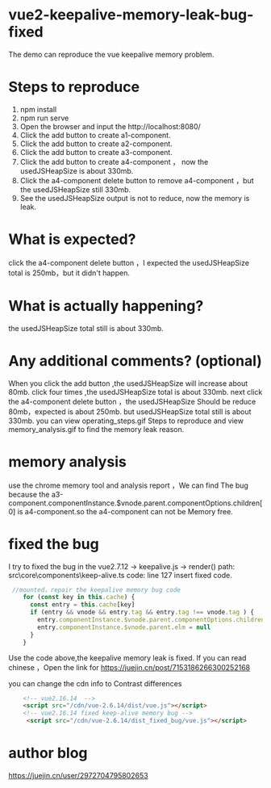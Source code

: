 # vue2-keepalive-memory-leak-bug-fixed
The demo can reproduce the vue keepalive memory problem.
# Steps to reproduce
1. npm install 
2. npm run serve 
3. Open the browser and input the http://localhost:8080/
4. Click the add button to create a1-component.
5. Click the add button to create a2-component.
6. Click the add button to create a3-component.
7. Click the add button to create a4-component ， now the usedJSHeapSize is about 330mb.
8. Click the  a4-component delete button to remove a4-component ，but the usedJSHeapSize still 330mb. 
9. See the usedJSHeapSize output is not to reduce, now the memory is leak.
# What is expected?
click the a4-component delete button ，I expected the usedJSHeapSize total is  250mb，but it didn't happen.
# What is actually happening?
the usedJSHeapSize total still is about 330mb.
# Any additional comments? (optional)
When you click the add button ,the usedJSHeapSize will increase about 80mb.
click four times ,the usedJSHeapSize total is about 330mb. 
next click the a4-component delete button ，the usedJSHeapSize Should be reduce 80mb，expected is about 250mb.
but usedJSHeapSize total still is about 330mb. 
you can view operating_steps.gif Steps to reproduce and view memory_analysis.gif to find the memory leak reason.
# memory analysis
use the chrome memory tool and analysis report  ，We can find The bug because
the a3-component.componentInstance.$vnode.parent.componentOptions.children[0] is a4-component.so the a4-component can not be Memory free.
# fixed the bug 
I try to fixed the bug in the vue2.7.12 -> keepalive.js -> render() 
path: src\core\components\keep-alive.ts
code: line 127 insert fixed code.
```js
 //mounted，repair the keepalive memory bug code
    for (const key in this.cache) {
      const entry = this.cache[key]
      if (entry && vnode && entry.tag && entry.tag !== vnode.tag ) { 
        entry.componentInstance.$vnode.parent.componentOptions.children = []
        entry.componentInstance.$vnode.parent.elm = null
      }
    }
```
Use the code above,the keepalive memory leak is fixed.
If you can read chinese ，Open the link for https://juejin.cn/post/7153186266300252168

you can change the cdn info to Contrast differences 
```html 
    <!-- vue2.16.14  -->
    <script src="/cdn/vue-2.6.14/dist/vue.js"></script>
    <!-- vue2.16.14 fixed keep-alive memory bug -->
     <script src="/cdn/vue-2.6.14/dist_fixed_bug/vue.js"></script> 
```

# author blog 
https://juejin.cn/user/2972704795802653